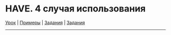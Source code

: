 # HAVE. 4 случая использования 

[Урок](https://youtu.be/75EKpHVbIRc) | [Примеры](https://youtu.be/UBGwMLzW-Gw) | [Задания](http://ok-tests.ru/unit-58-red/) | [Задания](http://okaudio.ru/grammar57-1)

---